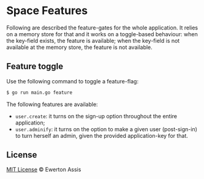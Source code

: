 # Space Features

Following are described the feature-gates for the whole application. It relies on a memory store
for that and it works on a toggle-based behaviour: when the key-field exists, the feature is available;
when the key-field is not available at the memory store, the feature is not available.

## Feature toggle

Use the following command to toggle a feature-flag:

```sh
$ go run main.go feature
```

The following features are available:

- `user.create`: it turns on the sign-up option throughout the entire application;
- `user.adminify`: it turns on the option to make a given user (post-sign-in) to turn herself an admin,
  given the provided application-key for that.

## License

[MIT License](http://earaujoassis.mit-license.org/) &copy; Ewerton Assis
